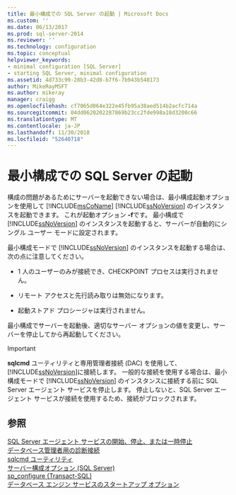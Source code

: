 ```yaml
---
title: 最小構成での SQL Server の起動 | Microsoft Docs
ms.custom: ''
ms.date: 06/13/2017
ms.prod: sql-server-2014
ms.reviewer: ''
ms.technology: configuration
ms.topic: conceptual
helpviewer_keywords:
- minimal configuration [SQL Server]
- starting SQL Server, minimal configuration
ms.assetid: 4d733c99-28b3-42d8-b7f6-7b943b548173
author: MikeRayMSFT
ms.author: mikeray
manager: craigg
ms.openlocfilehash: cf7065d064e322e45fb95a38aed514b2acfc714a
ms.sourcegitcommit: 04dd0620202287869b23cc2fde998a18d3200c66
ms.translationtype: MT
ms.contentlocale: ja-JP
ms.lasthandoff: 11/30/2018
ms.locfileid: "52640718"
---
```

# <a name="start-sql-server-with-minimal-configuration"></a>最小構成での SQL Server の起動
  構成の問題があるためにサーバーを起動できない場合は、最小構成起動オプションを使用して [!INCLUDE[msCoName](../../includes/msconame-md.md)] [!INCLUDE[ssNoVersion](../../includes/ssnoversion-md.md)] のインスタンスを起動できます。 これが起動オプション **-f**です。 最小構成で [!INCLUDE[ssNoVersion](../../includes/ssnoversion-md.md)] のインスタンスを起動すると、サーバーが自動的にシングル ユーザー モードに設定されます。  
  
 最小構成モードで [!INCLUDE[ssNoVersion](../../includes/ssnoversion-md.md)] のインスタンスを起動する場合は、次の点に注意してください。  
  
-   1 人のユーザーのみが接続でき、CHECKPOINT プロセスは実行されません。  
  
-   リモート アクセスと先行読み取りは無効になります。  
  
-   起動ストアド プロシージャは実行されません。  
  
 最小構成でサーバーを起動後、適切なサーバー オプションの値を変更し、サーバーを停止してから再起動してください。  
  
> [!IMPORTANT]  
>  **sqlcmd** ユーティリティと専用管理者接続 (DAC) を使用して、 [!INCLUDE[ssNoVersion](../../includes/ssnoversion-md.md)]に接続します。 一般的な接続を使用する場合は、最小構成モードで [!INCLUDE[ssNoVersion](../../includes/ssnoversion-md.md)] のインスタンスに接続する前に SQL Server エージェント サービスを停止します。 停止しないと、SQL Server エージェント サービスが接続を使用するため、接続がブロックされます。  
  
## <a name="see-also"></a>参照  
 [SQL Server エージェント サービスの開始、停止、または一時停止](../../ssms/agent/start-stop-or-pause-the-sql-server-agent-service.md)   
 [データベース管理者用の診断接続](diagnostic-connection-for-database-administrators.md)   
 [sqlcmd ユーティリティ](../../tools/sqlcmd-utility.md)   
 [サーバー構成オプション &#40;SQL Server&#41;](server-configuration-options-sql-server.md)   
 [sp_configure &#40;Transact-SQL&#41;](/sql/relational-databases/system-stored-procedures/sp-configure-transact-sql)   
 [データベース エンジン サービスのスタートアップ オプション](database-engine-service-startup-options.md)  
  
  
